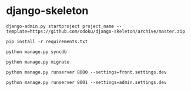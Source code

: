 django-skeleton
===============

```
django-admin.py startproject project_name --template=https://github.com/odoku/django-skeleton/archive/master.zip
```

```
pip install -r requirements.txt
```

```
python manage.py syncdb
```

```
python manage.py migrate
```

```
python manage.py runserver 8000 --settings=front.settings.dev
```

```
python manage.py runserver 8001 --settings=admin.settings.dev
```
